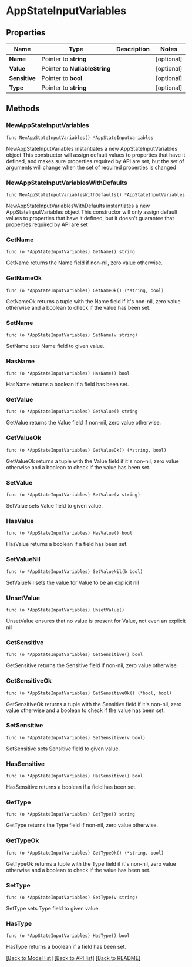# AppStateInputVariables

## Properties

Name | Type | Description | Notes
------------ | ------------- | ------------- | -------------
**Name** | Pointer to **string** |  | [optional] 
**Value** | Pointer to **NullableString** |  | [optional] 
**Sensitive** | Pointer to **bool** |  | [optional] 
**Type** | Pointer to **string** |  | [optional] 

## Methods

### NewAppStateInputVariables

`func NewAppStateInputVariables() *AppStateInputVariables`

NewAppStateInputVariables instantiates a new AppStateInputVariables object
This constructor will assign default values to properties that have it defined,
and makes sure properties required by API are set, but the set of arguments
will change when the set of required properties is changed

### NewAppStateInputVariablesWithDefaults

`func NewAppStateInputVariablesWithDefaults() *AppStateInputVariables`

NewAppStateInputVariablesWithDefaults instantiates a new AppStateInputVariables object
This constructor will only assign default values to properties that have it defined,
but it doesn't guarantee that properties required by API are set

### GetName

`func (o *AppStateInputVariables) GetName() string`

GetName returns the Name field if non-nil, zero value otherwise.

### GetNameOk

`func (o *AppStateInputVariables) GetNameOk() (*string, bool)`

GetNameOk returns a tuple with the Name field if it's non-nil, zero value otherwise
and a boolean to check if the value has been set.

### SetName

`func (o *AppStateInputVariables) SetName(v string)`

SetName sets Name field to given value.

### HasName

`func (o *AppStateInputVariables) HasName() bool`

HasName returns a boolean if a field has been set.

### GetValue

`func (o *AppStateInputVariables) GetValue() string`

GetValue returns the Value field if non-nil, zero value otherwise.

### GetValueOk

`func (o *AppStateInputVariables) GetValueOk() (*string, bool)`

GetValueOk returns a tuple with the Value field if it's non-nil, zero value otherwise
and a boolean to check if the value has been set.

### SetValue

`func (o *AppStateInputVariables) SetValue(v string)`

SetValue sets Value field to given value.

### HasValue

`func (o *AppStateInputVariables) HasValue() bool`

HasValue returns a boolean if a field has been set.

### SetValueNil

`func (o *AppStateInputVariables) SetValueNil(b bool)`

 SetValueNil sets the value for Value to be an explicit nil

### UnsetValue
`func (o *AppStateInputVariables) UnsetValue()`

UnsetValue ensures that no value is present for Value, not even an explicit nil
### GetSensitive

`func (o *AppStateInputVariables) GetSensitive() bool`

GetSensitive returns the Sensitive field if non-nil, zero value otherwise.

### GetSensitiveOk

`func (o *AppStateInputVariables) GetSensitiveOk() (*bool, bool)`

GetSensitiveOk returns a tuple with the Sensitive field if it's non-nil, zero value otherwise
and a boolean to check if the value has been set.

### SetSensitive

`func (o *AppStateInputVariables) SetSensitive(v bool)`

SetSensitive sets Sensitive field to given value.

### HasSensitive

`func (o *AppStateInputVariables) HasSensitive() bool`

HasSensitive returns a boolean if a field has been set.

### GetType

`func (o *AppStateInputVariables) GetType() string`

GetType returns the Type field if non-nil, zero value otherwise.

### GetTypeOk

`func (o *AppStateInputVariables) GetTypeOk() (*string, bool)`

GetTypeOk returns a tuple with the Type field if it's non-nil, zero value otherwise
and a boolean to check if the value has been set.

### SetType

`func (o *AppStateInputVariables) SetType(v string)`

SetType sets Type field to given value.

### HasType

`func (o *AppStateInputVariables) HasType() bool`

HasType returns a boolean if a field has been set.


[[Back to Model list]](../README.md#documentation-for-models) [[Back to API list]](../README.md#documentation-for-api-endpoints) [[Back to README]](../README.md)


